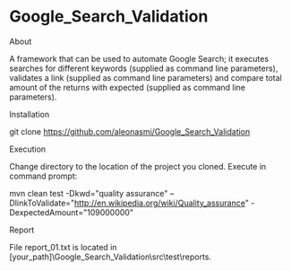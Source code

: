Google_Search_Validation
========================
About

A framework that can be used to automate Google Search; it executes searches for different keywords 
(supplied as command line parameters), validates a link (supplied as command line parameters) and 
compare total amount of the returns with expected (supplied as command line parameters).

Installation

git clone https://github.com/aleonasmi/Google_Search_Validation

Execution

Change directory to the location of the project you cloned.
Execute in command prompt:

mvn clean test -Dkwd="quality assurance" –DlinkToValidate="http://en.wikipedia.org/wiki/Quality_assurance" -DexpectedAmount="109000000"

Report

File report_01.txt is located in [your_path]\Google_Search_Validation\src\test\reports.






